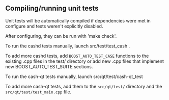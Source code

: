 Compiling/running unit tests
------------------------------------

Unit tests will be automatically compiled if dependencies were met in configure
and tests weren't explicitly disabled.

After configuring, they can be run with 'make check'.

To run the cashd tests manually, launch src/test/test_cash .

To add more cashd tests, add `BOOST_AUTO_TEST_CASE` functions to the existing
.cpp files in the test/ directory or add new .cpp files that
implement new BOOST_AUTO_TEST_SUITE sections.

To run the cash-qt tests manually, launch src/qt/test/cash-qt_test

To add more cash-qt tests, add them to the `src/qt/test/` directory and
the `src/qt/test/test_main.cpp` file.

